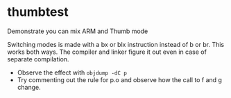 # thumbtest
Demonstrate you can mix ARM and Thumb mode

Switching modes is made with a bx or blx instruction instead of b or br.
This works both ways. The compiler and linker figure it out even in case
of separate compilation.
* Observe the effect with `objdump -dC p`
* Try commenting out the rule for p.o and observe how the call to f and g change.
